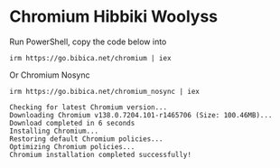 # Chromium Hibbiki Woolyss

Run PowerShell, copy the code below into

```
irm https://go.bibica.net/chromium | iex
```
Or Chromium Nosync
```
irm https://go.bibica.net/chromium_nosync | iex
```
```
Checking for latest Chromium version...
Downloading Chromium v138.0.7204.101-r1465706 (Size: 100.46MB)...
Download completed in 6 seconds
Installing Chromium...
Restoring default Chromium policies...
Optimizing Chromium policies...
Chromium installation completed successfully!
```
